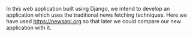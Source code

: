 In this web application built using Django, we intend to develop an application which uses the traditional news fetching techniques. 
Here we have used https://newsapi.org so that later we could compare our new application with it.
